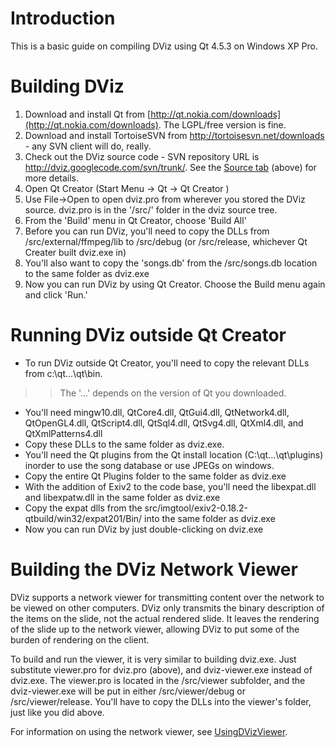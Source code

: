 # Introduction #

This is a basic guide on compiling DViz using Qt 4.5.3 on Windows XP Pro.

# Building DViz #

  1. Download and install Qt from [http://qt.nokia.com/downloads](http://qt.nokia.com/downloads). The LGPL/free version is fine.
  1. Download and install TortoiseSVN from http://tortoisesvn.net/downloads - any SVN client will do, really.
  1. Check out the DViz source code - SVN repository URL is http://dviz.googlecode.com/svn/trunk/. See the [Source tab](http://code.google.com/p/dviz/source/checkout) (above) for more details.
  1. Open Qt Creator (Start Menu -> Qt -> Qt Creator )
  1. Use File->Open to open dviz.pro from wherever you stored the DViz source. dviz.pro is in the '/src/' folder in the dviz source tree.
  1. From the 'Build' menu in Qt Creator, choose 'Build All'
  1. Before you can run DViz, you'll need to copy the DLLs from /src/external/ffmpeg/lib to /src/debug (or /src/release, whichever Qt Creater built dviz.exe in)
  1. You'll also want to copy the 'songs.db' from the /src/songs.db location to the same folder as dviz.exe
  1. Now you can run DViz by using Qt Creator. Choose the Build menu again and click 'Run.'

# Running DViz outside Qt Creator #

  * To run DViz outside Qt Creator, you'll need to copy the relevant DLLs from c:\qt\...\qt\bin.
> > The '...' depends on the version of Qt you downloaded.
  * You'll need mingw10.dll, QtCore4.dll, QtGui4.dll, QtNetwork4.dll, QtOpenGL4.dll, QtScript4.dll, QtSql4.dll, QtSvg4.dll, QtXml4.dll, and QtXmlPatterns4.dll
  * Copy these DLLs to the same folder as dviz.exe.
  * You'll need the Qt plugins from the Qt install location (C:\qt\...\qt\plugins) inorder to use the song database or use JPEGs on windows.
  * Copy the entire Qt Plugins folder to the same folder as dviz.exe
  * With the addition of Exiv2 to the code base, you'll need the libexpat.dll and libexpatw.dll in the same folder as dviz.exe
  * Copy the expat dlls from the src/imgtool/exiv2-0.18.2-qtbuild/win32/expat201/Bin/ into the same folder as dviz.exe
  * Now you can run DViz by just double-clicking on dviz.exe

# Building the DViz Network Viewer #

DViz supports a network viewer for transmitting content over the network to be viewed on other computers. DViz only transmits the binary description of the items on the slide, not the actual rendered slide. It leaves the rendering of the slide up to the network viewer, allowing DViz to put some of the burden of rendering on the client.

To build and run the viewer, it is very similar to building dviz.exe. Just substitute viewer.pro for dviz.pro (above), and dviz-viewer.exe instead of dviz.exe. The viewer.pro is located in the /src/viewer subfolder, and the dviz-viewer.exe will be put in either /src/viewer/debug or /src/viewer/release. You'll have to copy the DLLs into the viewer's folder, just like you did above.

For information on using the network viewer, see [UsingDVizViewer](UsingDVizViewer.md).